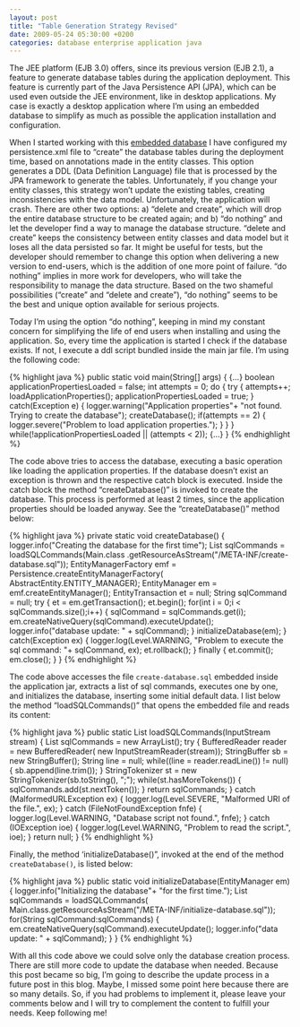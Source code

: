 ```yaml
---
layout: post
title: "Table Generation Strategy Revised"
date: 2009-05-24 05:30:00 +0200
categories: database enterprise application java
---
```


The JEE platform (EJB 3.0) offers, since its previous version (EJB 2.1), a feature to generate database tables during the application deployment. This feature is currently part of the Java Persistence API (JPA), which can be used even outside the JEE environment, like in desktop applications. My case is exactly a desktop application where I’m using an embedded database to simplify as much as possible the application installation and configuration.

When I started working with this [embedded database](http://developers.sun.com/javadb/) I have configured my persistence.xml file to “create” the database tables during the deployment time, based on annotations made in the entity classes. This option generates a DDL (Data Definition Language) file that is processed by the JPA framework to generate the tables. Unfortunately, if you change your entity classes, this strategy won’t update the existing tables, creating inconsistencies with the data model. Unfortunately, the application will crash. There are other two options: a) “delete and create”, which will drop the entire database structure to be created again; and b) “do nothing” and let the developer find a way to manage the database structure. “delete and create” keeps the consistency between entity classes and data model but it loses all the data persisted so far. It might be useful for tests, but the developer should remember to change this option when delivering a new version to end-users, which is the addition of one more point of failure. “do nothing” implies in more work for developers, who will take the responsibility to manage the data structure. Based on the two shameful possibilities (“create” and “delete and create”), “do nothing” seems to be the best and unique option available for serious projects.

Today I’m using the option “do nothing”, keeping in mind my constant concern for simplifying the life of end users when installing and using the application. So, every time the application is started I check if the database exists. If not, I execute a ddl script bundled inside the main jar file. I’m using the following code:

{% highlight java %}
public static void main(String[] args) {
  {...}
  boolean applicationPropertiesLoaded = false;
  int attempts = 0;
  do {
    try {
      attempts++;
      loadApplicationProperties();
      applicationPropertiesLoaded = true;
    }
    catch(Exception e) {
      logger.warning("Application properties"+
                     "not found. Trying to create the database");
      createDatabase();
      if(attempts == 2) {
        logger.severe("Problem to load application properties.");
      }
    }
  } while(!applicationPropertiesLoaded || (attempts < 2));
  {...}
}
{% endhighlight %}

The code above tries to access the database, executing a basic operation like loading the application properties. If the database doesn’t exist an exception is thrown and the respective catch block is executed. Inside the catch block the method “createDatabase()” is invoked to create the database. This process is performed at least 2 times, since the application properties should be loaded anyway. See the “createDatabase()” method below:

{% highlight java %}
private static void createDatabase() {
  logger.info("Creating the database for the first time");
  List<string> sqlCommands =
    loadSQLCommands(Main.class
            .getResourceAsStream("/META-INF/create-database.sql"));
  EntityManagerFactory emf = Persistence.createEntityManagerFactory(
    AbstractEntity.ENTITY_MANAGER);
  EntityManager em = emf.createEntityManager();
  EntityTransaction et = null;
  String sqlCommand = null;
  try {
    et = em.getTransaction();
    et.begin();
    for(int i = 0;i < sqlCommands.size();i++) {
      sqlCommand = sqlCommands.get(i);
      em.createNativeQuery(sqlCommand).executeUpdate();
      logger.info("database update: " + sqlCommand);
    }
    initializeDatabase(em);
  }
  catch(Exception ex) {
    logger.log(Level.WARNING,
               "Problem to execute the sql command: "+
               sqlCommand, ex);
    et.rollback();
  }
  finally {
    et.commit();
    em.close();
  }
}
{% endhighlight %}

The code above accesses the file `create-database.sql` embedded inside the application jar, extracts a list of sql commands, executes one by one, and initializes the database, inserting some initial default data. I list below the method “loadSQLCommands()” that opens the embedded file and reads its content:

{% highlight java %}
public static List<string> loadSQLCommands(InputStream stream) {
  List<string> sqlCommands = new ArrayList<string>();
  try {
    BufferedReader reader = new BufferedReader(
      new InputStreamReader(stream));
    StringBuffer sb = new StringBuffer();
    String line = null;
    while((line = reader.readLine()) != null) {
      sb.append(line.trim());
    }
    StringTokenizer st = new StringTokenizer(sb.toString(), ";");
    while(st.hasMoreTokens()) {
      sqlCommands.add(st.nextToken());
    }
    return sqlCommands;
  } catch (MalformedURLException ex) {
    logger.log(Level.SEVERE, "Malformed URI of the file.", ex);
  } catch (FileNotFoundException fnfe) {
    logger.log(Level.WARNING, "Database script not found.", fnfe);
  } catch (IOException ioe) {
    logger.log(Level.WARNING, "Problem to read the script.", ioe);
  }
  return null;
}
{% endhighlight %}

Finally, the method ‘initializeDatabase()”, invoked at the end of the method `createDatabase()`, is listed below:

{% highlight java %}
public static void initializeDatabase(EntityManager em) {
  logger.info("Initializing the database"+
              "for the first time.");
  List<string> sqlCommands = loadSQLCommands(
    Main.class.getResourceAsStream("/META-INF/initialize-database.sql"));
  for(String sqlCommand:sqlCommands) {
    em.createNativeQuery(sqlCommand).executeUpdate();
    logger.info("data update: " + sqlCommand);
  }
}
{% endhighlight %}

With all this code above we could solve only the database creation process. There are still more code to update the database when needed. Because this post became so big, I’m going to describe the update process in a future post in this blog. Maybe, I missed some point here because there are so many details. So, if you had problems to implement it, please leave your comments below and I will try to complement the content to fulfill your needs. Keep following me!
